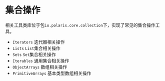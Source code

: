 # 集合操作

相关工具类库位于包`io.polaris.core.collection`下，实现了常见的集合操作工具。

- `Iterators` 迭代器相关操作
- `Lists` `List`集合相关操作
- `Sets` `Set`集合相关操作
- `Iterables` 通用集合相关操作
- `ObjectArrays` 数组相关操作
- `PrimitiveArrays` 基本类型数组相关操作
